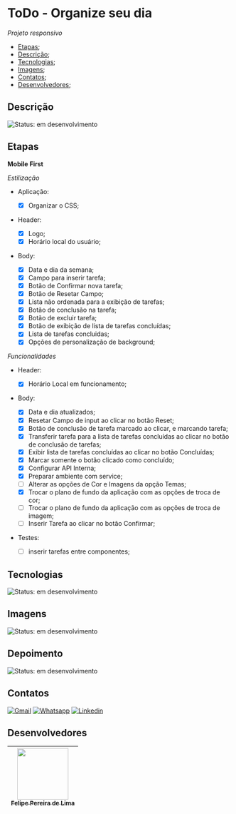# ToDo - Organize seu dia

*Projeto responsivo*

- [Etapas](#etapas);
- [Descrição](#descrição);
- [Tecnologias](#tecnologias);
- [Imagens](#imagens);
- [Contatos](#contatos);
- [Desenvolvedores](#desenvolvedores);

## Descrição 

![Status: em desenvolvimento](https://img.shields.io/badge/STATUS-Em%20desenvolvimento-blue)

## Etapas

**Mobile First**

*Estilização*

  - Aplicação:

    - [x] Organizar o CSS;

  - Header:

    - [x] Logo;
    - [x] Horário local do usuário;

  - Body:
     - [x] Data e dia da semana;
     - [x] Campo para inserir tarefa;
     - [x] Botão de Confirmar nova tarefa;
     - [x] Botão de Resetar Campo;
     - [x] Lista não ordenada para a exibição de tarefas;
     - [x] Botão de conclusão na tarefa;
     - [x] Botão de excluir tarefa;
     - [x] Botão de exibição de lista de tarefas concluídas;
     - [x] Lista de tarefas concluidas;
     - [x] Opções de personalização de background;

*Funcionalidades*

  - Header:
    
    - [x] Horário Local em funcionamento;
    
  - Body: 
  
    - [x] Data e dia atualizados;
    - [x] Resetar Campo de input ao clicar no botão Reset;
    - [x] Botão de conclusão de tarefa marcado ao clicar, e marcando tarefa;
    - [x] Transferir tarefa para a lista de tarefas concluídas ao clicar no botão de conclusão de tarefas;
    - [x] Exibir lista de tarefas concluídas ao clicar no botão Concluídas;
    - [x] Marcar somente o botão clicado como concluído;
    - [x] Configurar API Interna;
    - [x] Preparar ambiente com service;
    - [ ] Alterar as opções de Cor e Imagens da opção Temas;
    - [x] Trocar o plano de fundo da aplicação com as opções de troca de cor;
    - [ ] Trocar o plano de fundo da aplicação com as opções de troca de imagem;
    - [ ] Inserir Tarefa ao clicar no botão Confirmar;

  - Testes:
    
    - [ ] inserir tarefas entre componentes;
    
## Tecnologias

![Status: em desenvolvimento](https://img.shields.io/badge/STATUS-Em%20desenvolvimento-blue)

## Imagens

![Status: em desenvolvimento](https://img.shields.io/badge/STATUS-Em%20desenvolvimento-blue)

## Depoimento 

![Status: em desenvolvimento](https://img.shields.io/badge/STATUS-Em%20desenvolvimento-blue)

## Contatos

<a href="mailto:felipe.lima0160@gmail.com">![Gmail](https://img.shields.io/badge/Gmail-D14836?style=for-the-badge&logo=gmail&logoColor=white)</a>  <a href="https://wa.me/5521979926096">![Whatsapp](https://img.shields.io/badge/WhatsApp-25D366?style=for-the-badge&logo=whatsapp&logoColor=white)</a>  <a href="https://www.linkedin.com/in/felipe-lima01/">![Linkedin](https://img.shields.io/badge/LinkedIn-0077B5?style=for-the-badge&logo=linkedin&logoColor=white)</a> 

## Desenvolvedores

| [<img src="https://avatars.githubusercontent.com/u/102830741?s=400&u=eb0ed821d5deeaaac9a910f737ce38ddfda2f3a9&v=4" width=115><br><sub>Felipe Pereira de Lima</sub>](https://github.com/LipePLima) 
| :---: |
